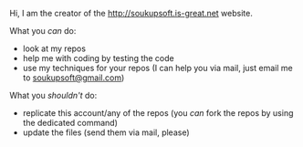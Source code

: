 Hi, I am the creator of the http://soukupsoft.is-great.net website.

What you *can* do:
- look at my repos
- help me with coding by testing the code
- use my techniques for your repos (I can help you via mail, just email me to soukupsoft@gmail.com)

What you *shouldn't* do:
- replicate this account/any of the repos (you *can* fork the repos by using the dedicated command)
- update the files (send them via mail, please)
